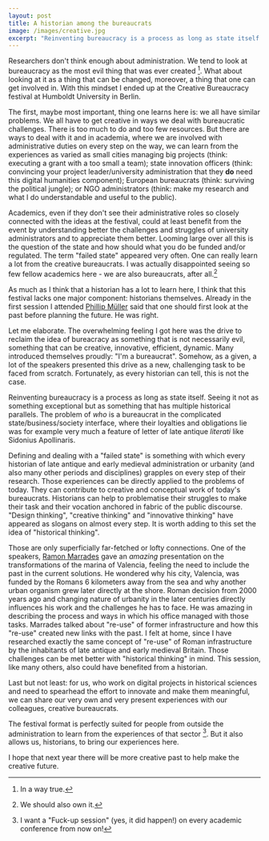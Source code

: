 ```yaml
---
layout: post
title: A historian among the bureaucrats 
image: /images/creative.jpg
excerpt: "Reinventing bureaucracy is a process as long as state itself. Seeing it not as something exceptional but as something that has multiple historical parallels. The problem of who is a bureaucrat in the complicated state/business/society interface, where their loyalties and obligations lie was for example very much a feature of letter of late antique literati"
---
```


Researchers don't think enough about administration. We tend to look at bureaucracy as the most evil thing that was ever created [^1]. What about looking at it as a thing that can be changed, moreover, a thing that one can get involved in. With this mindset I ended up at the Creative Bureaucracy festival at Humboldt University in Berlin.

The first, maybe most important, thing one learns here is: we all have similar problems. We all have to get creative in ways we deal with bureaucratic challenges. There is too much to do and too few resources. But there are ways to deal with it and in academia, where we are involved with administrative duties on every step on the way, we can learn from the experiences as varied as small cities managing big projects (think: executing a grant with a too small a team); state innovation officers (think: convincing your project leader/university administration that they **do** need this digital humanities component); European bureaucrats (think: surviving the political jungle); or NGO administrators (think: make my research and what I do understandable and useful to the public).

Academics, even if they don't see their administrative roles so closely connected with the ideas at the festival, could at least benefit from the event by understanding better the challenges and struggles of university administrators and to appreciate them better. Looming large over all this is the question of the state and how should what you do be funded and/or regulated. The term "failed state" appeared very often. One can really learn a lot from the creative bureaucrats. I was actually disappointed seeing so few fellow academics here - we are also bureaucrats, after all.[^2]

As much as I think that a historian has a lot to learn here, I think that this festival lacks one major component: historians themselves. Already in the first session I attended [Phillip Müller](https://twitter.com/philippmueller) said that one should first look at the past before planning the future. He was right. 

Let me elaborate. The overwhelming feeling I got here was the drive to reclaim the idea of bureacracy as something that is not necessarily evil, something that can be creative, innovative, efficient, dynamic. Many introduced themselves proudly: "I'm a bureaucrat". Somehow, as a given, a lot of the speakers presented this drive as a new, challenging task to be faced from scratch. Fortunately, as every historian can tell, this is not the case.

Reinventing bureaucracy is a process as long as state itself. Seeing it not as something exceptional but as something that has multiple historical parallels. The problem of *who* is a bureaucrat in the complicated state/business/society interface, where their loyalties and obligations lie was for example very much a feature of letter of late antique *literati* like Sidonius Apollinaris.

Defining and dealing with a "failed state" is something with which every historian of late antique and early medieval administration or urbanity (and also many other periods and disciplines) grapples on every step of their research. Those experiences can be directly applied to the problems of today. They can contribute to creative and conceptual work of today's bureaucrats. Historians can help to problematise their struggles to make their task and their vocation anchored in fabric of the public discourse. "Design thinking", "creative thinking" and "innovative thinking" have appeared as slogans on almost every step. It is worth adding to this set the idea of "historical thinking".

Those are only superficially far-fetched or lofty connections. One of the speakers, [Ramon Marrades](https://twitter.com/RamonMarrades) gave an *amazing* presentation on the transformations of the marina of Valencia, feeling the need to include the past in the current solutions. He wondered why his city, Valencia, was funded by the Romans 6 kilometers away from the sea and why another urban organism grew later directly at the shore. Roman decision from 2000 years ago and changing nature of urbanity in the later centuries directly influences his work and the challenges he has to face. He was amazing in describing the process and ways in which his office managed with those tasks. Marrades talked about "re-use" of former infrastructure and how this "re-use" created new links with the past. I felt at home, since I have researched exactly the same concept of "re-use" of Roman infrastructure by the inhabitants of late antique and early medieval Britain. Those challenges can be met better with "historical thinking" in mind. This session, like many others, also could have benefited from a historian.

Last but not least: for us, who work on digital projects in historical sciences and need to spearhead the effort to innovate and make them meaningful, we can share our very own and very present experiences with our colleagues, creative bureaucrats.

The festival format is perfectly suited for people from outside the administration to learn from the experiences of that sector [^3]. But it also allows us, historians, to bring our experiences here.

I hope that next year there will be more creative past to help make the creative future.

[^1]: In a way true.

[^2]: We should also own it.

[^3]: I want a "Fuck-up session" (yes, it did happen!) on every academic conference from now on!
